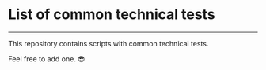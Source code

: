 # List of common technical tests
---

This repository contains scripts with common technical tests.

Feel free to add one. 😎
